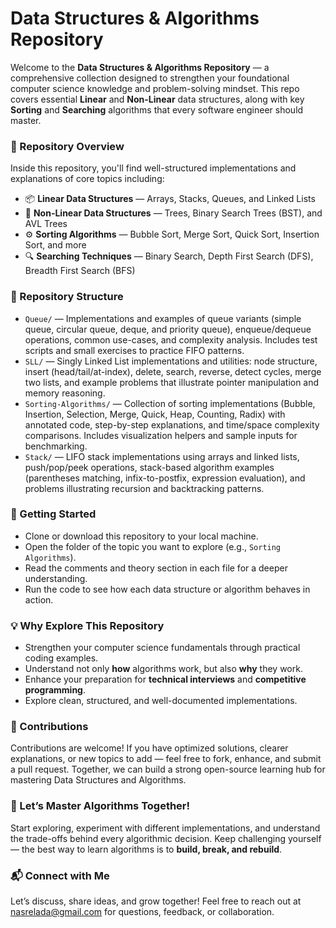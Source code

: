 <h1>Data Structures & Algorithms Repository</h1> <p> Welcome to the <strong>Data Structures & Algorithms Repository</strong> — a comprehensive collection designed to strengthen your foundational computer science knowledge and problem-solving mindset. This repo covers essential <strong>Linear</strong> and <strong>Non-Linear</strong> data structures, along with key <strong>Sorting</strong> and <strong>Searching</strong> algorithms that every software engineer should master. </p> <h3>🚀 Repository Overview</h3> <p> Inside this repository, you'll find well-structured implementations and explanations of core topics including: </p> <ul> <li>📦 <strong>Linear Data Structures</strong> — Arrays, Stacks, Queues, and Linked Lists</li> <li>🌲 <strong>Non-Linear Data Structures</strong> — Trees, Binary Search Trees (BST), and AVL Trees</li> <li>⚙️ <strong>Sorting Algorithms</strong> — Bubble Sort, Merge Sort, Quick Sort, Insertion Sort, and more</li> <li>🔍 <strong>Searching Techniques</strong> — Binary Search, Depth First Search (DFS), Breadth First Search (BFS)</li> </ul> <h3>📂 Repository Structure</h3> <ul> <li><code>Queue/</code> — Implementations and examples of queue variants (simple queue, circular queue, deque, and priority queue), enqueue/dequeue operations, common use-cases, and complexity analysis. Includes test scripts and small exercises to practice FIFO patterns.</li> <li><code>SLL/</code> — Singly Linked List implementations and utilities: node structure, insert (head/tail/at-index), delete, search, reverse, detect cycles, merge two lists, and example problems that illustrate pointer manipulation and memory reasoning.</li> <li><code>Sorting-Algorithms/</code> — Collection of sorting implementations (Bubble, Insertion, Selection, Merge, Quick, Heap, Counting, Radix) with annotated code, step-by-step explanations, and time/space complexity comparisons. Includes visualization helpers and sample inputs for benchmarking.</li> <li><code>Stack/</code> — LIFO stack implementations using arrays and linked lists, push/pop/peek operations, stack-based algorithm examples (parentheses matching, infix-to-postfix, expression evaluation), and problems illustrating recursion and backtracking patterns.</li> </ul> <h3>🧭 Getting Started</h3> <ul> <li>Clone or download this repository to your local machine.</li> <li>Open the folder of the topic you want to explore (e.g., <code>Sorting Algorithms</code>).</li> <li>Read the comments and theory section in each file for a deeper understanding.</li> <li>Run the code to see how each data structure or algorithm behaves in action.</li> </ul> <h3>💡 Why Explore This Repository</h3> <ul> <li>Strengthen your computer science fundamentals through practical coding examples.</li> <li>Understand not only <strong>how</strong> algorithms work, but also <strong>why</strong> they work.</li> <li>Enhance your preparation for <strong>technical interviews</strong> and <strong>competitive programming</strong>.</li> <li>Explore clean, structured, and well-documented implementations.</li> </ul> <h3>🤝 Contributions</h3> <p> Contributions are welcome! If you have optimized solutions, clearer explanations, or new topics to add — feel free to fork, enhance, and submit a pull request. Together, we can build a strong open-source learning hub for mastering Data Structures and Algorithms. </p> <h3>🌟 Let’s Master Algorithms Together!</h3> <p> Start exploring, experiment with different implementations, and understand the trade-offs behind every algorithmic decision. Keep challenging yourself — the best way to learn algorithms is to <strong>build, break, and rebuild</strong>. </p> <h3>📬 Connect with Me</h3> <p> Let’s discuss, share ideas, and grow together! Feel free to reach out at <a href="mailto:nasrelada@gmail.com">nasrelada@gmail.com</a> for questions, feedback, or collaboration. </p>
